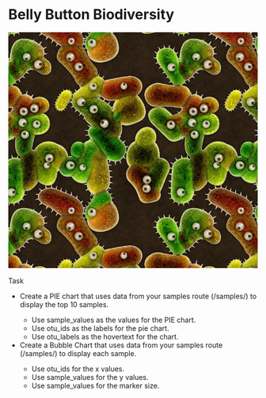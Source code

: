 # Belly Button Biodiversity
![logo](/images/logo.jpg)

Task
* Create a PIE chart that uses data from your samples route (/samples/<sample>) to display the top 10 samples.
  * Use sample_values as the values for the PIE chart.
  * Use otu_ids as the labels for the pie chart.
  * Use otu_labels as the hovertext for the chart.
* Create a Bubble Chart that uses data from your samples route (/samples/<sample>) to display each sample.
  * Use otu_ids for the x values.
  * Use sample_values for the y values.
  * Use sample_values for the marker size.

